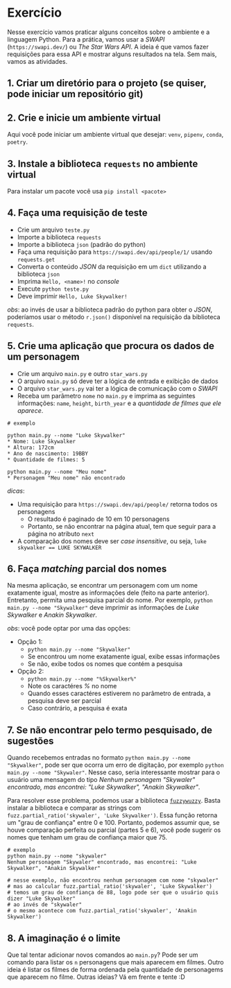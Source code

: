# Exercício

Nesse exercício vamos praticar alguns conceitos sobre o ambiente e a linguagem Python.
Para a prática, vamos usar a _SWAPI_ (`https://swapi.dev/`) ou _The Star Wars API_.
A ideia é que vamos fazer requisições para essa API e mostrar alguns resultados na tela.
Sem mais, vamos as atividades.

## 1. Criar um diretório para o projeto (se quiser, pode iniciar um repositório git)

## 2. Crie e inicie um ambiente virtual

Aqui você pode iniciar um ambiente virtual que desejar: `venv`, `pipenv`, `conda`, `poetry`.

## 3. Instale a biblioteca `requests` no ambiente virtual

Para instalar um pacote você usa `pip install <pacote>`

## 4. Faça uma requisição de teste

* Crie um arquivo `teste.py`
* Importe a biblioteca `requests`
* Importe a biblioteca `json` (padrão do python)
* Faça uma requisição para `https://swapi.dev/api/people/1/` usando `requests.get`
* Converta o conteúdo _JSON_ da requisição em um `dict` utilizando a biblioteca `json`
* Imprima `Hello, <name>!` no _console_
* Execute `python teste.py`
* Deve imprimir `Hello, Luke Skywalker!`

_obs_: ao invés de usar a biblioteca padrão do python para obter o _JSON_, poderíamos
usar o método `r.json()` disponível na requisição da biblioteca `requests`.

## 5. Crie uma aplicação que procura os dados de um personagem

* Crie um arquivo `main.py` e outro `star_wars.py`
* O arquivo `main.py` só deve ter a lógica de entrada e exibição de dados
* O arquivo `star_wars.py` vai ter a lógica de comunicação com o _SWAPI_
* Receba um parâmetro `nome` no `main.py` e imprima as seguintes informações:
`name`, `height`, `birth_year` e a _quantidade de filmes que ele aparece_.
```
# exemplo

python main.py --nome "Luke Skywalker"
* Nome: Luke Skywalker
* Altura: 172cm
* Ano de nascimento: 19BBY
* Quantidade de filmes: 5

python main.py --nome "Meu nome"
* Personagem "Meu nome" não encontrado

```

_dicas_:
* Uma requisição para `https://swapi.dev/api/people/` retorna todos os personagens
    * O resultado é paginado de 10 em 10 personagens
    * Portanto, se não encontrar na página atual, tem que seguir para a página no atributo `next`
* A comparação dos nomes deve ser _case insensitive_, ou seja, `luke skywalker == LUKE SKYWALKER`

## 6. Faça _matching_ parcial dos nomes

Na mesma aplicação, se encontrar um personagem com um nome exatamente igual,
mostre as informações dele (feito na parte anterior).
Entretanto, permita uma pesquisa parcial do nome.
Por exemplo, `python main.py --nome "Skywalker"` deve imprimir as informações de
_Luke Skywalker_ e _Anakin Skywalker_.

_obs_: você pode optar por uma das opções:
* Opção 1:
    * `python main.py --nome "Skywalker"`
    * Se encontrou um nome exatamente igual, exibe essas informações
    * Se não, exibe todos os nomes que contém a pesquisa
* Opção 2:
    * `python main.py --nome "%Skywalker%"`
    * Note os caractéres _%_ no nome
    * Quando esses caractéres estiverem no parâmetro de entrada, a pesquisa deve ser parcial
    * Caso contrário, a pesquisa é exata

## 7. Se não encontrar pelo termo pesquisado, de sugestões

Quando recebemos entradas no formato `python main.py --nome "Skywalker"`, pode ser que
ocorra um erro de digitação, por exemplo `python main.py --nome "Skywaler"`.
Nesse caso, seria interessante mostrar para o usuário uma mensagem do tipo
_Nenhum personagem "Skywaler" encontrado, mas encontrei: "Luke Skywalker", "Anakin Skywalker"_.

Para resolver esse problema, podemos usar a biblioteca [`fuzzywuzzy`](https://github.com/seatgeek/fuzzywuzzy).
Basta instalar a biblioteca e comparar as strings com 
`fuzz.partial_ratio('skywaler', 'Luke Skywalker')`. 
Essa função retorna um "grau de confiança" entre 0 e 100.
Portanto, podemos assumir que, se houve comparação perfeita ou parcial (partes 5 e 6), você pode sugerir os nomes que tenham um grau de confiança maior que 75.
```
# exemplo
python main.py --nome "skywaler"
Nenhum personagem "Skywaler" encontrado, mas encontrei: "Luke Skywalker", "Anakin Skywalker"

# nesse exemplo, não encontrou nenhum personagem com nome "skywaler"
# mas ao calcular fuzz.partial_ratio('skywaler', 'Luke Skywalker')
# temos um grau de confiança de 88, logo pode ser que o usuário quis dizer "Luke Skywalker"
# ao invés de "skywaler"
# o mesmo acontece com fuzz.partial_ratio('skywaler', 'Anakin Skywalker')
```

## 8. A imaginação é o limite

Que tal tentar adicionar novos comandos ao `main.py`?
Pode ser um comando para listar os `n` personagens que mais aparecem em filmes.
Outro ideia é listar os filmes de forma ordenada pela quantidade de personagems que aparecem no filme.
Outras ideias? Vá em frente e tente :D
